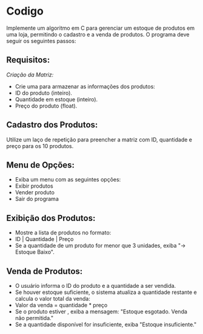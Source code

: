 # Codigo
Implemente um algoritmo em C para gerenciar um estoque de produtos em uma loja, permitindo o cadastro e a venda de produtos. O programa deve seguir os seguintes passos:  

## Requisitos:
*Criação da Matriz:*

- Crie uma para armazenar as informações dos produtos:
- ID do produto (inteiro).
- Quantidade em estoque (inteiro).
- Preço do produto (float).

## Cadastro dos Produtos:
Utilize um laço de repetição para preencher a matriz com ID, quantidade e preço para os 10 produtos.
## Menu de Opções:

- Exiba um menu com as seguintes opções:
- Exibir produtos
- Vender produto
- Sair do programa
## Exibição dos Produtos:
- Mostre a lista de produtos no formato:
- ID | Quantidade | Preço
- Se a quantidade de um produto for menor que 3 unidades, exiba "-> Estoque Baixo".
## Venda de Produtos:
- O usuário informa o ID do produto e a quantidade a ser vendida.
- Se houver estoque suficiente, o sistema atualiza a quantidade restante e calcula o valor total da venda:
- Valor da venda = quantidade * preço
- Se o produto estiver , exiba a mensagem: "Estoque esgotado. Venda não permitida."
- Se a quantidade disponível for insuficiente, exiba "Estoque insuficiente."
